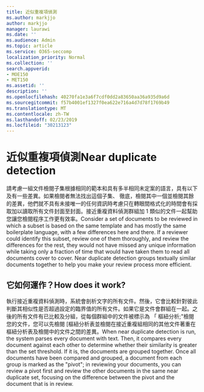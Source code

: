 ```yaml
---
title: 近似重複項偵測
ms.author: markjjo
author: markjjo
manager: laurawi
ms.date: ''
ms.audience: Admin
ms.topic: article
ms.service: O365-seccomp
localization_priority: Normal
ms.collection: ''
search.appverid:
- MOE150
- MET150
ms.assetid: ''
description: ''
ms.openlocfilehash: 40270fa1e3a6f7cdf0dd2a83650aa36a935d9a6d
ms.sourcegitcommit: f57b4001ef1327f0ea622e716a4d7d78f1769b49
ms.translationtype: MT
ms.contentlocale: zh-TW
ms.lasthandoff: 02/23/2019
ms.locfileid: "30213123"
---
```

# <a name="near-duplicate-detection"></a><span data-ttu-id="ad246-102">近似重複項偵測</span><span class="sxs-lookup"><span data-stu-id="ad246-102">Near duplicate detection</span></span>

<span data-ttu-id="ad246-p101">請考慮一組文件檢閱子集根據相同的範本和具有多半相同未定案的語言，具有以下及有一些差異。如果檢閱者無法找出這個子集、 徹底，檢閱其中一個並檢閱其餘的差異，他們就不具有未接唯一的任何資訊時考慮只在轉眼間格式化的時間會有採取加以讀取所有文件封面至封面。接近重複資料偵測群組加 1 類似的文件一起幫助您讓您檢閱程序工作更有效率。</span><span class="sxs-lookup"><span data-stu-id="ad246-p101">Consider a set of documents to be reviewed in which a subset is based on the same template and has mostly the same boilerplate language, with a few differences here and there. If a reviewer could identify this subset, review one of them thoroughly, and review the differences for the rest, they would not have missed any unique information while taking only a fraction of time that would have taken them to read all documents cover to cover. Near duplicate detection groups textually similar documents together to help you make your review process more efficient.</span></span>

## <a name="how-does-it-work"></a><span data-ttu-id="ad246-106">它如何運作？</span><span class="sxs-lookup"><span data-stu-id="ad246-106">How does it work?</span></span>

<span data-ttu-id="ad246-p102">執行接近重複資料偵測時，系統會剖析文字的所有文件。然後，它會比較針對彼此判斷其相似性是否超過設定的臨界值的所有文件。如果它是文件會群組在一起。之後的所有文件有已比較及分組，從每個群組中的文件被標示為 「 樞紐分析;"檢閱您的文件，您可以先檢閱 [樞紐分析表並檢閱在接近重複組相同的其他文件著重在樞紐分析表及檢閱中的文件之間的差異。</span><span class="sxs-lookup"><span data-stu-id="ad246-p102">When near duplicate detection is run, the system parses every document with text. Then, it compares every document against each other to determine whether their similarity is greater than the set threshold. If it is, the documents are grouped together. Once all documents have been compared and grouped, a document from each group is marked as the "pivot"; in reviewing your documents, you can review a pivot first and review the other documents in the same near duplicate set, focusing on the difference between the pivot and the document that is in review.</span></span>